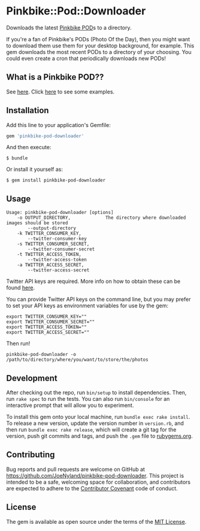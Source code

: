 # Pinkbike::Pod::Downloader

Downloads the latest [Pinkbike POD][pinkbike-pod]s to a directory.

If you're a fan of Pinkbike's PODs (Photo Of the Day), then you might want to download them use them for your desktop
background, for example.
This gem downloads the most recent PODs to a directory of your choosing. You could even create a cron that periodically
downloads new PODs!

## What is a Pinkbike POD??
See [here][what-is-pinkbike-pod]. Click [here][pinkbike-pod] to see some examples. 

## Installation

Add this line to your application's Gemfile:

```ruby
gem 'pinkbike-pod-downloader'
```

And then execute:

    $ bundle

Or install it yourself as:

    $ gem install pinkbike-pod-downloader

## Usage

```
Usage: pinkbike-pod-downloader [options]
    -o OUTPUT_DIRECTORY,             The directory where downloaded images should be stored
        --output-directory
    -k TWITTER_CONSUMER_KEY,
        --twitter-consumer-key
    -s TWITTER_CONSUMER_SECRET,
        --twitter-consumer-secret
    -t TWITTER_ACCESS_TOKEN,
        --twitter-access-token
    -a TWITTER_ACCESS_SECRET,
        --twitter-access-secret
```

Twitter API keys are required. More info on how to obtain these can be found [here][twitter-api-keys-documentation].

You can provide Twitter API keys on the command line, but you may prefer to set your API keys as environment variables
for use by the gem:

```
export TWITTER_CONSUMER_KEY=""
export TWITTER_CONSUMER_SECRET=""
export TWITTER_ACCESS_TOKEN=""
export TWITTER_ACCESS_SECRET=""
```

Then run!

```
pinkbike-pod-downloader -o /path/to/directory/where/you/want/to/store/the/photos
```

## Development

After checking out the repo, run `bin/setup` to install dependencies. Then, run `rake spec` to run the tests. You can also run `bin/console` for an interactive prompt that will allow you to experiment.

To install this gem onto your local machine, run `bundle exec rake install`. To release a new version, update the version number in `version.rb`, and then run `bundle exec rake release`, which will create a git tag for the version, push git commits and tags, and push the `.gem` file to [rubygems.org](https://rubygems.org).

## Contributing

Bug reports and pull requests are welcome on GitHub at https://github.com/JoeNyland/pinkbike-pod-downloader. This project is intended to be a safe, welcoming space for collaboration, and contributors are expected to adhere to the [Contributor Covenant](http://contributor-covenant.org) code of conduct.


## License

The gem is available as open source under the terms of the [MIT License](http://opensource.org/licenses/MIT).

[twitter-api-keys-documentation]: https://dev.twitter.com/oauth/overview/application-owner-access-tokens
[pinkbike-pod]: http://www.pinkbike.com/photo/podlist/
[what-is-pinkbike-pod]: http://www.pinkbike.com/about/faq/#how-to-get-pod-vod
